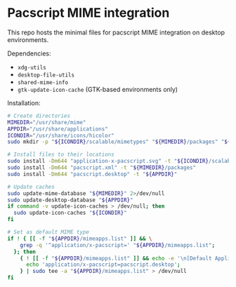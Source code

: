 # Pacscript MIME integration

This repo hosts the minimal files for pacscript MIME integration on desktop environments.

Dependencies:
- `xdg-utils`
- `desktop-file-utils`
- `shared-mime-info`
- `gtk-update-icon-cache` (GTK-based environments only)

Installation:
```bash
# Create directories
MIMEDIR="/usr/share/mime"
APPDIR="/usr/share/applications"
ICONDIR="/usr/share/icons/hicolor"
sudo mkdir -p "${ICONDIR}/scalable/mimetypes" "${MIMEDIR}/packages" "${APPDIR}"

# Install files to their locations
sudo install -Dm644 "application-x-pacscript.svg" -t "${ICONDIR}/scalable/mimetypes"
sudo install -Dm644 "pacscript.xml" -t "${MIMEDIR}/packages"
sudo install -Dm644 "pacscript.desktop" -t "${APPDIR}"

# Update caches
sudo update-mime-database "${MIMEDIR}" 2>/dev/null
sudo update-desktop-database "${APPDIR}"
if command -v update-icon-caches > /dev/null; then
  sudo update-icon-caches "${ICONDIR}"
fi

# Set as default MIME type
if ! { [[ -f "${APPDIR}/mimeapps.list" ]] && \
    grep -q '^application/x-pacscript=' "${APPDIR}/mimeapps.list";
  }; then
    { ! [[ -f "${APPDIR}/mimeapps.list" ]] && echo -e '\n[Default Applications]';
      echo 'application/x-pacscript=pacscript.desktop';
    } | sudo tee -a "${APPDIR}/mimeapps.list" > /dev/null
fi
```
